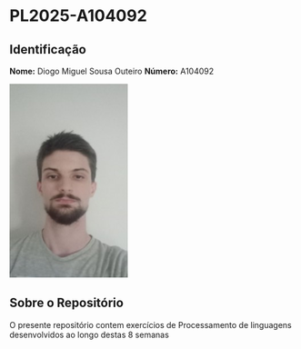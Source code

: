 # PL2025-A104092

## Identificação
**Nome:** Diogo Miguel Sousa Outeiro
**Número:** A104092

![Foto do Aluno](image/yigaru4j.png)

## Sobre o Repositório
O presente repositório contem exercícios de Processamento de linguagens desenvolvidos ao longo destas 8 semanas